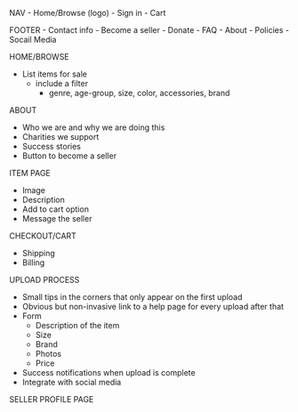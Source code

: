 NAV
	- Home/Browse (logo)
	- Sign in
	- Cart 

FOOTER
	- Contact info
	- Become a seller
	- Donate
	- FAQ
	- About 
	- Policies
	- Socail Media

HOME/BROWSE
- List items for sale
	- include a filter
		- genre, age-group, size, color, accessories, brand

ABOUT
- Who we are and why we are doing this
- Charities we support
- Success stories
- Button to become a seller

ITEM PAGE
- Image
- Description
- Add to cart option
- Message the seller

CHECKOUT/CART
- Shipping
- Billing

UPLOAD PROCESS 
- Small tips in the corners that only appear on the first upload 
- Obvious but non-invasive link to a help page for every upload after that
- Form
	- Description of the item
	- Size 
	- Brand 
	- Photos
	- Price
- Success notifications when upload is complete
- Integrate with social media 

SELLER PROFILE PAGE

